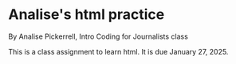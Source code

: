 # Analise's html practice

By Analise Pickerrell, Intro Coding for Journalists class

This is a class assignment to learn html. It is due January 27, 2025.

